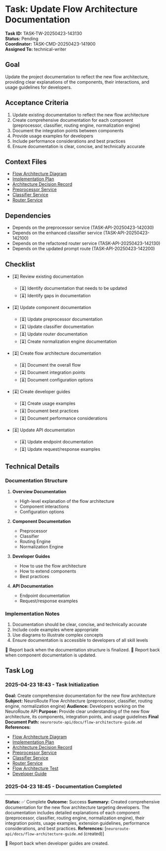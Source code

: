 # Task: Update Flow Architecture Documentation

**Task ID:** TASK-TW-20250423-143130  
**Status:** Pending  
**Coordinator:** TASK-CMD-20250423-141900  
**Assigned To:** technical-writer  

## Goal

Update the project documentation to reflect the new flow architecture, providing clear explanations of the components, their interactions, and usage guidelines for developers.

## Acceptance Criteria

1. Update existing documentation to reflect the new flow architecture
2. Create comprehensive documentation for each component (preprocessor, classifier, routing engine, normalization engine)
3. Document the integration points between components
4. Provide usage examples for developers
5. Include performance considerations and best practices
6. Ensure documentation is clear, concise, and technically accurate

## Context Files

- [Flow Architecture Diagram](../visualizations/prompt-flow-architecture.md)
- [Implementation Plan](../planning/flow-implementation-plan.md)
- [Architecture Decision Record](../decisions/20250423-flow-architecture.md)
- [Preprocessor Service](../../neuroroute-api/src/services/preprocessor/README.md)
- [Classifier Service](../../neuroroute-api/src/services/classifier/README.md)
- [Router Service](../../neuroroute-api/src/services/router/README.md)

## Dependencies

- Depends on the preprocessor service (TASK-API-20250423-142030)
- Depends on the enhanced classifier service (TASK-API-20250423-142100)
- Depends on the refactored router service (TASK-API-20250423-142130)
- Depends on the updated prompt route (TASK-API-20250423-142200)

## Checklist

- [⏳] Review existing documentation
  - [⏳] Identify documentation that needs to be updated
  - [⏳] Identify gaps in documentation

- [⏳] Update component documentation
  - [⏳] Update preprocessor documentation
  - [⏳] Update classifier documentation
  - [⏳] Update router documentation
  - [⏳] Create normalization engine documentation

- [⏳] Create flow architecture documentation
  - [⏳] Document the overall flow
  - [⏳] Document integration points
  - [⏳] Document configuration options

- [⏳] Create developer guides
  - [⏳] Create usage examples
  - [⏳] Document best practices
  - [⏳] Document performance considerations

- [⏳] Update API documentation
  - [⏳] Update endpoint documentation
  - [⏳] Update request/response examples

## Technical Details

### Documentation Structure

1. **Overview Documentation**
   - High-level explanation of the flow architecture
   - Component interactions
   - Configuration options

2. **Component Documentation**
   - Preprocessor
   - Classifier
   - Routing Engine
   - Normalization Engine

3. **Developer Guides**
   - How to use the flow architecture
   - How to extend components
   - Best practices

4. **API Documentation**
   - Endpoint documentation
   - Request/response examples

### Implementation Notes

1. Documentation should be clear, concise, and technically accurate
2. Include code examples where appropriate
3. Use diagrams to illustrate complex concepts
4. Ensure documentation is accessible to developers of all skill levels

📣 Report back when the documentation structure is finalized.
📣 Report back when component documentation is updated.

## Task Log

### 2025-04-23 18:43 - Task Initialization

**Goal:** Create comprehensive documentation for the new flow architecture
**Subject:** NeuroRoute Flow Architecture (preprocessor, classifier, routing engine, normalization engine)
**Audience:** Developers working on the NeuroRoute API
**Purpose:** Provide clear understanding of the new flow architecture, its components, integration points, and usage guidelines
**Final Document Path:** `neuroroute-api/docs/flow-architecture-guide.md`
**References:**
- [Flow Architecture Diagram](../visualizations/prompt-flow-architecture.md)
- [Implementation Plan](../planning/flow-implementation-plan.md)
- [Architecture Decision Record](../decisions/20250423-flow-architecture.md)
- [Preprocessor Service](../../neuroroute-api/src/services/preprocessor/README.md)
- [Classifier Service](../../neuroroute-api/src/services/classifier/README.md)
- [Router Service](../../neuroroute-api/src/services/router/README.md)
- [Flow Architecture Test](../../neuroroute-api/test/integration/flow-architecture.test.ts)
- [Developer Guide](../../neuroroute-api/docs/developer-guide.md)


### 2025-04-23 18:45 - Documentation Completed

---
**Status:** ✅ Complete
**Outcome:** Success
**Summary:** Created comprehensive documentation for the new flow architecture targeting developers. The documentation includes detailed explanations of each component (preprocessor, classifier, routing engine, normalization engine), their integration points, usage examples, extension guidelines, performance considerations, and best practices.
**References:** [`neuroroute-api/docs/flow-architecture-guide.md` (created)]

📣 Report back when developer guides are created.